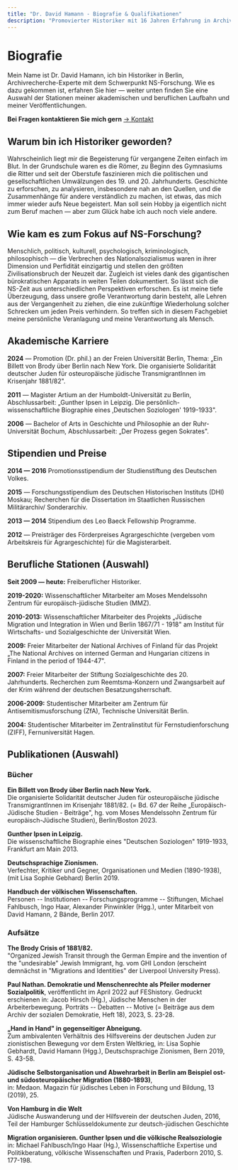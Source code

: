```yaml
---
title: "Dr. David Hamann - Biografie & Qualifikationen"
description: "Promovierter Historiker mit 16 Jahren Erfahrung in Archivrecherche und NS-Forschung."
---
```


# Biografie

Mein Name ist Dr. David Hamann, ich bin Historiker in Berlin, Archivrecherche-Experte mit dem Schwerpunkt NS-Forschung. Wie es dazu gekommen ist, erfahren Sie hier — weiter unten finden Sie eine Auswahl der Stationen meiner akademischen und beruflichen Laufbahn und meiner Veröffentlichungen.

**Bei Fragen kontaktieren Sie mich gern** [→ Kontakt](/kontakt)

## Warum bin ich Historiker geworden?

Wahrscheinlich liegt mir die Begeisterung für vergangene Zeiten einfach im Blut. In der Grundschule waren es die Römer, zu Beginn des Gymnasiums die Ritter und seit der Oberstufe faszinieren mich die politischen und gesellschaftlichen Umwälzungen des 19. und 20. Jahrhunderts. Geschichte zu erforschen, zu analysieren, insbesondere nah an den Quellen, und die Zusammenhänge für andere verständlich zu machen, ist etwas, das mich immer wieder aufs Neue begeistert. Man soll sein Hobby ja eigentlich nicht zum Beruf machen — aber zum Glück habe ich auch noch viele andere.

## Wie kam es zum Fokus auf NS-Forschung?

Menschlich, politisch, kulturell, psychologisch, kriminologisch, philosophisch — die Verbrechen des Nationalsozialismus waren in ihrer Dimension und Perfidität einzigartig und stellen den größten Zivilisationsbruch der Neuzeit dar. Zugleich ist vieles dank des gigantischen bürokratischen Apparats in weiten Teilen dokumentiert. So lässt sich die NS-Zeit aus unterschiedlichen Perspektiven erforschen. Es ist meine tiefe Überzeugung, dass unsere große Verantwortung darin besteht, alle Lehren aus der Vergangenheit zu ziehen, die eine zukünftige Wiederholung solcher Schrecken um jeden Preis verhindern. So treffen sich in diesem Fachgebiet meine persönliche Veranlagung und meine Verantwortung als Mensch.

## Akademische Karriere

**2024** — Promotion (Dr. phil.) an der Freien Universität Berlin, Thema: „Ein Billett von Brody über Berlin nach New York. Die organisierte Solidarität deutscher Juden für osteuropäische jüdische TransmigrantInnen im Krisenjahr 1881/82".

**2011** — Magister Artium an der Humboldt-Universität zu Berlin, Abschlussarbeit: „Gunther Ipsen in Leipzig. Die persönlich-wissenschaftliche Biographie eines ‚Deutschen Soziologen' 1919-1933".

**2006** — Bachelor of Arts in Geschichte und Philosophie an der Ruhr-Universität Bochum, Abschlussarbeit: „Der Prozess gegen Sokrates".

## Stipendien und Preise

**2014 — 2016** Promotionsstipendium der Studienstiftung des Deutschen Volkes.

**2015** — Forschungsstipendium des Deutschen Historischen Instituts (DHI) Moskau; Recherchen für die Dissertation im Staatlichen Russischen Militärarchiv/ Sonderarchiv.

**2013 — 2014** Stipendium des Leo Baeck Fellowship Programme.

**2012** — Preisträger des Förderpreises Agrargeschichte (vergeben vom Arbeitskreis für Agrargeschichte) für die Magisterarbeit.

## Berufliche Stationen (Auswahl)

**Seit 2009 — heute:** Freiberuflicher Historiker.

**2019-2020:** Wissenschaftlicher Mitarbeiter am Moses Mendelssohn Zentrum für europäisch-jüdische Studien (MMZ).

**2010-2013:** Wissenschaftlicher Mitarbeiter des Projekts „Jüdische Migration und Integration in Wien und Berlin 1867/71 - 1918" am Institut für Wirtschafts- und Sozialgeschichte der Universität Wien.

**2009:** Freier Mitarbeiter der National Archives of Finland für das Projekt „The National Archives on interned German and Hungarian citizens in Finland in the period of 1944-47".

**2007:** Freier Mitarbeiter der Stiftung Sozialgeschichte des 20. Jahrhunderts. Recherchen zum Reemtsma-Konzern und Zwangsarbeit auf der Krim während der deutschen Besatzungsherrschaft.

**2006-2009:** Studentischer Mitarbeiter am Zentrum für Antisemitismusforschung (ZfA), Technische Universität Berlin.

**2004:** Studentischer Mitarbeiter im Zentralinstitut für Fernstudienforschung (ZIFF), Fernuniversität Hagen.

## Publikationen (Auswahl)

### Bücher

**Ein Billett von Brody über Berlin nach New York.**  
Die organisierte Solidarität deutscher Juden für osteuropäische jüdische TransmigrantInnen im Krisenjahr 1881/82. (= Bd. 67 der Reihe „Europäisch-Jüdische Studien - Beiträge", hg. vom Moses Mendelssohn Zentrum für europäisch-Jüdische Studien), Berlin/Boston 2023.

**Gunther Ipsen in Leipzig.**  
Die wissenschaftliche Biographie eines "Deutschen Soziologen" 1919-1933, Frankfurt am Main 2013.

**Deutschsprachige Zionismen.**  
Verfechter, Kritiker und Gegner, Organisationen und Medien (1890-1938), (mit Lisa Sophie Gebhard) Berlin 2019.

**Handbuch der völkischen Wissenschaften.**  
Personen -- Institutionen -- Forschungsprogramme -- Stiftungen, Michael Fahlbusch, Ingo Haar, Alexander Pinwinkler (Hgg.), unter Mitarbeit von David Hamann, 2 Bände, Berlin 2017.

### Aufsätze

**The Brody Crisis of 1881/82.**  
"Organized Jewish Transit through the German Empire and the invention of the "undesirable" Jewish Immigrant, hg. vom GHI London (erscheint demnächst in "Migrations and Identities" der Liverpool University Press).

**Paul Nathan. Demokratie und Menschenrechte als Pfeiler moderner Sozialpolitik**, veröffentlicht im April 2022 auf FEShistory. Gedruckt erschienen in: Jacob Hirsch (Hg.), Jüdische Menschen in der Arbeiterbewegung. Porträts -- Debatten -- Motive (= Beiträge aus dem Archiv der sozialen Demokratie, Heft 18), 2023, S. 23-28.

**„Hand in Hand" in gegenseitiger Abneigung.**  
Zum ambivalenten Verhältnis des Hilfsvereins der deutschen Juden zur zionistischen Bewegung vor dem Ersten Weltkrieg, in: Lisa Sophie Gebhardt, David Hamann (Hgg.), Deutschsprachige Zionismen, Bern 2019, S. 43-58.

**Jüdische Selbstorganisation und Abwehrarbeit in Berlin am Beispiel ost- und südosteuropäischer Migration (1880-1893)**,  
in: Medaon. Magazin für jüdisches Leben in Forschung und Bildung, 13 (2019), 25.

**Von Hamburg in die Welt**  
Jüdische Auswanderung und der Hilfsverein der deutschen Juden, 2016, Teil der Hamburger Schlüsseldokumente zur deutsch-jüdischen Geschichte

**Migration organisieren. Gunther Ipsen und die völkische Realsoziologie**  
in: Michael Fahlbusch/Ingo Haar (Hg.), Wissenschaftliche Expertise und Politikberatung, völkische Wissenschaften und Praxis, Paderborn 2010, S. 177-198.
